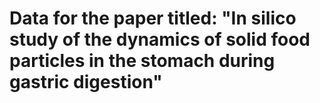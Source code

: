 # Data for the paper titled: "In silico study of the dynamics of solid food particles in the stomach during gastric digestion"
